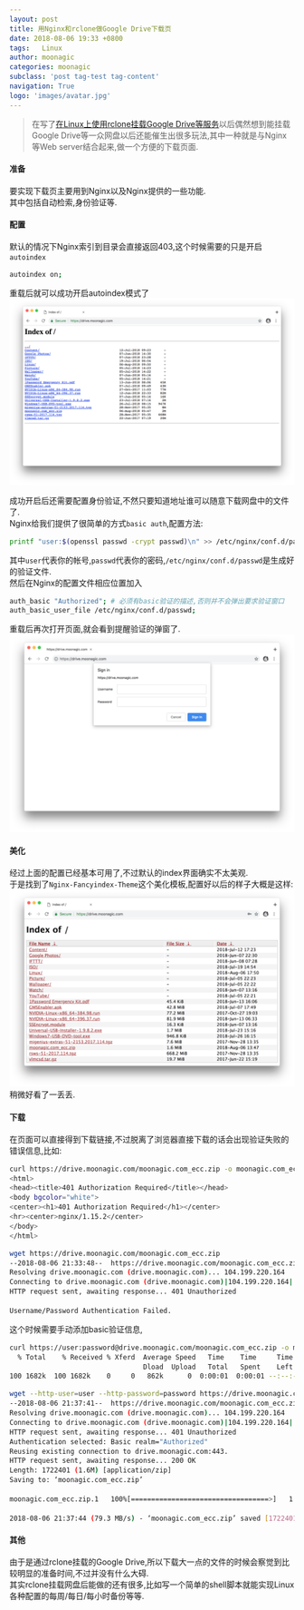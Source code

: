 ```yaml
---
layout: post
title: 用Nginx和rclone做Google Drive下载页
date: 2018-08-06 19:33 +0800
tags:   Linux
author: moonagic
categories: moonagic
subclass: 'post tag-test tag-content'
navigation: True
logo: 'images/avatar.jpg'
---
```


> 在写了[在Linux上使用rclone挂载Google Drive等服务](https://moonagic.com/mount-google-drive-with-rclone/)以后偶然想到能挂载Google Drive等一众网盘以后还能催生出很多玩法,其中一种就是与Nginx等Web server结合起来,做一个方便的下载页面.

#### 准备
要实现下载页主要用到Nginx以及Nginx提供的一些功能.  
其中包括自动检索,身份验证等.

#### 配置
默认的情况下Nginx索引到目录会直接返回403,这个时候需要的只是开启`autoindex`
```bash
autoindex on;
```
重载后就可以成功开启autoindex模式了
<picture>
  <source srcset="/images/2018/08/Screen_Shot_2018-08-06_at_21.21.28.webp" type="image/webp">
  <img src="/images/2018/08/Screen_Shot_2018-08-06_at_21.21.28.png" alt="">
</picture>

成功开启后还需要配置身份验证,不然只要知道地址谁可以随意下载网盘中的文件了.  
Nginx给我们提供了很简单的方式`basic auth`,配置方法:
```bash
printf "user:$(openssl passwd -crypt passwd)\n" >> /etc/nginx/conf.d/passwd
```
其中`user`代表你的帐号,`passwd`代表你的密码,`/etc/nginx/conf.d/passwd`是生成好的验证文件.  
然后在Nginx的配置文件相应位置加入
```bash
auth_basic "Authorized"; # 必须有basic验证的描述,否则并不会弹出要求验证窗口
auth_basic_user_file /etc/nginx/conf.d/passwd;
```
重载后再次打开页面,就会看到提醒验证的弹窗了.  
<picture>
  <source srcset="/images/2018/08/Screen_Shot_2018-08-06_at_20.27.20.webp" type="image/webp">
  <img src="/images/2018/08/Screen_Shot_2018-08-06_at_20.27.20.png" alt="">
</picture>

#### 美化
经过上面的配置已经基本可用了,不过默认的index界面确实不太美观.  
于是找到了`Nginx-Fancyindex-Theme`这个美化模板,配置好以后的样子大概是这样:
<picture>
  <source srcset="/images/2018/08/Screen_Shot_2018-08-06_at_20.27.34.webp" type="image/webp">
  <img src="/images/2018/08/Screen_Shot_2018-08-06_at_20.27.34.png" alt="">
</picture>
稍微好看了一丢丢.

#### 下载
在页面可以直接得到下载链接,不过脱离了浏览器直接下载的话会出现验证失败的错误信息,比如:
```bash
curl https://drive.moonagic.com/moonagic.com_ecc.zip -o moonagic.com_ecc.zip
<html>
<head><title>401 Authorization Required</title></head>
<body bgcolor="white">
<center><h1>401 Authorization Required</h1></center>
<hr><center>nginx/1.15.2</center>
</body>
</html>
```
```bash
wget https://drive.moonagic.com/moonagic.com_ecc.zip
--2018-08-06 21:33:48--  https://drive.moonagic.com/moonagic.com_ecc.zip
Resolving drive.moonagic.com (drive.moonagic.com)... 104.199.220.164
Connecting to drive.moonagic.com (drive.moonagic.com)|104.199.220.164|:443... connected.
HTTP request sent, awaiting response... 401 Unauthorized

Username/Password Authentication Failed.
```
这个时候需要手动添加basic验证信息,
```bash
curl https://user:password@drive.moonagic.com/moonagic.com_ecc.zip -o moonagic.com_ecc.zip
  % Total    % Received % Xferd  Average Speed   Time    Time     Time  Current
                                 Dload  Upload   Total   Spent    Left  Speed
100 1682k  100 1682k    0     0   862k      0  0:00:01  0:00:01 --:--:--  862k
```
```bash
wget --http-user=user --http-password=password https://drive.moonagic.com/moonagic.com_ecc.zip
--2018-08-06 21:37:41--  https://drive.moonagic.com/moonagic.com_ecc.zip
Resolving drive.moonagic.com (drive.moonagic.com)... 104.199.220.164
Connecting to drive.moonagic.com (drive.moonagic.com)|104.199.220.164|:443... connected.
HTTP request sent, awaiting response... 401 Unauthorized
Authentication selected: Basic realm="Authorized"
Reusing existing connection to drive.moonagic.com:443.
HTTP request sent, awaiting response... 200 OK
Length: 1722401 (1.6M) [application/zip]
Saving to: ‘moonagic.com_ecc.zip’

moonagic.com_ecc.zip.1   100%[==================================>]   1.64M  --.-KB/s    in 0.02s

2018-08-06 21:37:44 (79.3 MB/s) - ‘moonagic.com_ecc.zip’ saved [1722401/1722401]
```

#### 其他
由于是通过rclone挂载的Google Drive,所以下载大一点的文件的时候会察觉到比较明显的准备时间,不过并没有什么大碍.  
其实rclone挂载网盘后能做的还有很多,比如写一个简单的shell脚本就能实现Linux各种配置的每周/每日/每小时备份等等.
